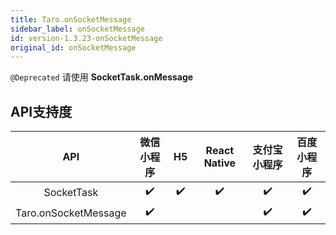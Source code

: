 ```yaml
---
title: Taro.onSocketMessage
sidebar_label: onSocketMessage
id: version-1.3.23-onSocketMessage
original_id: onSocketMessage
---
```



`@Deprecated` 请使用 **SocketTask.onMessage**



## API支持度


| API | 微信小程序 | H5 | React Native | 支付宝小程序 | 百度小程序 |
| :-: | :-: | :-: | :-: | :-: | :-: |
| SocketTask | ✔️ | ✔️ | ✔️ | ✔️ | ✔️ |
| Taro.onSocketMessage | ✔️ |  |  | ✔️ | ✔️ |

